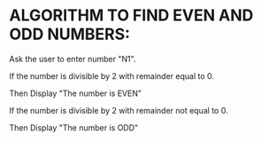 #  ALGORITHM TO FIND EVEN AND ODD NUMBERS:

Ask the user to enter number "N1".

If the number is divisible by 2 with remainder equal to 0.

   Then Display "The number is EVEN"
   
   If the number is divisible by 2 with remainder not equal to 0.
   
   Then Display "The number is ODD"
   
